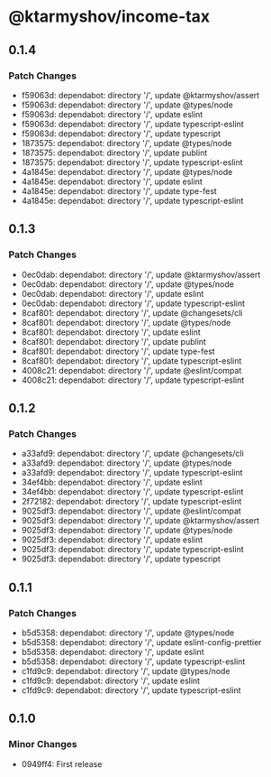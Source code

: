 # @ktarmyshov/income-tax

## 0.1.4

### Patch Changes

- f59063d: dependabot: directory '/', update @ktarmyshov/assert
- f59063d: dependabot: directory '/', update @types/node
- f59063d: dependabot: directory '/', update eslint
- f59063d: dependabot: directory '/', update typescript-eslint
- f59063d: dependabot: directory '/', update typescript
- 1873575: dependabot: directory '/', update @types/node
- 1873575: dependabot: directory '/', update publint
- 1873575: dependabot: directory '/', update typescript-eslint
- 4a1845e: dependabot: directory '/', update @types/node
- 4a1845e: dependabot: directory '/', update eslint
- 4a1845e: dependabot: directory '/', update type-fest
- 4a1845e: dependabot: directory '/', update typescript-eslint

## 0.1.3

### Patch Changes

- 0ec0dab: dependabot: directory '/', update @ktarmyshov/assert
- 0ec0dab: dependabot: directory '/', update @types/node
- 0ec0dab: dependabot: directory '/', update eslint
- 0ec0dab: dependabot: directory '/', update typescript-eslint
- 8caf801: dependabot: directory '/', update @changesets/cli
- 8caf801: dependabot: directory '/', update @types/node
- 8caf801: dependabot: directory '/', update eslint
- 8caf801: dependabot: directory '/', update publint
- 8caf801: dependabot: directory '/', update type-fest
- 8caf801: dependabot: directory '/', update typescript-eslint
- 4008c21: dependabot: directory '/', update @eslint/compat
- 4008c21: dependabot: directory '/', update typescript-eslint

## 0.1.2

### Patch Changes

- a33afd9: dependabot: directory '/', update @changesets/cli
- a33afd9: dependabot: directory '/', update @types/node
- a33afd9: dependabot: directory '/', update typescript-eslint
- 34ef4bb: dependabot: directory '/', update eslint
- 34ef4bb: dependabot: directory '/', update typescript-eslint
- 2f72182: dependabot: directory '/', update typescript-eslint
- 9025df3: dependabot: directory '/', update @eslint/compat
- 9025df3: dependabot: directory '/', update @ktarmyshov/assert
- 9025df3: dependabot: directory '/', update @types/node
- 9025df3: dependabot: directory '/', update eslint
- 9025df3: dependabot: directory '/', update typescript-eslint
- 9025df3: dependabot: directory '/', update typescript

## 0.1.1

### Patch Changes

- b5d5358: dependabot: directory '/', update @types/node
- b5d5358: dependabot: directory '/', update eslint-config-prettier
- b5d5358: dependabot: directory '/', update eslint
- b5d5358: dependabot: directory '/', update typescript-eslint
- c1fd9c9: dependabot: directory '/', update @types/node
- c1fd9c9: dependabot: directory '/', update eslint
- c1fd9c9: dependabot: directory '/', update typescript-eslint

## 0.1.0

### Minor Changes

- 0949ff4: First release
